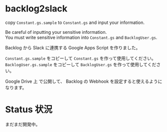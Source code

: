 # backlog2slack

copy `Constant.gs.sample` to `Constant.gs` and input your information.

Be careful of inputting your sensitive information.  
You must write sensitive information into `Constant.gs` and `BacklogUser.gs`.

Backlog から Slack に連携する Google Apps Script を作りました。

`Constant.gs.sample` をコピーして `Constant.gs` を作って使用してください。  
`BacklogUser.gs.sample` をコピーして `BacklogUser.gs` を作って使用してください。

Google Drive 上 で公開して、 Backlog の Webhook を設定すると使えるようになります。

# Status 状況

まだまだ開発中。
